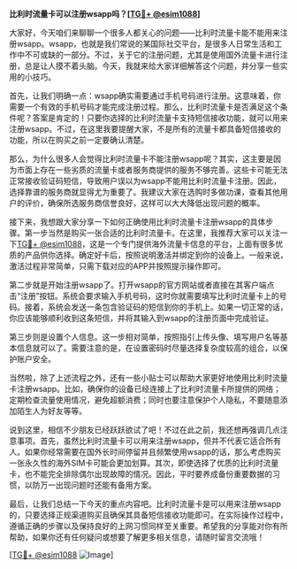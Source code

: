 **比利时流量卡可以注册wsapp吗？[[TG💪+ @esim1088](https://t.me/s/esim1088)]**

大家好，今天咱们来聊聊一个很多人都关心的问题——比利时流量卡能不能用来注册wsapp。wsapp，也就是我们常说的某国际社交平台，是很多人日常生活和工作中不可或缺的一部分。不过，关于它的注册问题，尤其是使用国外流量卡进行注册，总是让人摸不着头脑。今天，我就来给大家详细解答这个问题，并分享一些实用的小技巧。

首先，让我们明确一点：wsapp确实需要通过手机号码进行注册。这意味着，你需要一个有效的手机号码才能完成注册过程。那么，比利时流量卡是否满足这个条件呢？答案是肯定的！只要你选择的比利时流量卡支持短信接收功能，就可以用来注册wsapp。不过，在这里我要提醒大家，不是所有的流量卡都具备短信接收的功能，所以在购买之前一定要确认清楚。

那么，为什么很多人会觉得比利时流量卡不能注册wsapp呢？其实，这主要是因为市面上存在一些劣质的流量卡或者服务商提供的服务不够完善。这些卡可能无法正常接收验证码短信，导致用户误以为wsapp不能用比利时流量卡注册。因此，选择靠谱的服务商就显得尤为重要了。我建议大家在选购时多做功课，查看其他用户的评价，确保所选服务商信誉良好，这样可以大大降低出现问题的概率。

接下来，我想跟大家分享一下如何正确使用比利时流量卡注册wsapp的具体步骤。第一步当然是购买一张合适的比利时流量卡。在这里，我推荐大家可以关注一下[TG💪+ @esim1088](https://t.me/s/esim1088)，这是一个专门提供海外流量卡信息的平台，上面有很多优质的产品供你选择。确定好卡后，按照说明激活并绑定到你的设备上。一般来说，激活过程非常简单，只需下载对应的APP并按照提示操作即可。

第二步就是开始注册wsapp了。打开wsapp的官方网站或者直接在其客户端点击“注册”按钮。系统会要求输入手机号码，这时你就需要填写比利时流量卡上的号码。接着，系统会发送一条包含验证码的短信到你的手机上。如果一切正常的话，你应该能够顺利收到这条短信，并将其输入到wsapp的注册页面中完成验证。

第三步则是设置个人信息。这一步相对简单，按照指引上传头像、填写用户名等基本信息就可以了。需要注意的是，在设置密码时尽量选择复杂度较高的组合，以保护账户安全。

当然啦，除了上述流程之外，还有一些小贴士可以帮助大家更好地使用比利时流量卡注册wsapp。比如，确保你的设备已经连接上了比利时流量卡所提供的网络；定期检查流量使用情况，避免超额消费；同时也要注意保护个人隐私，不要随意添加陌生人为好友等等。

说到这里，相信不少朋友已经跃跃欲试了吧！不过在此之前，我还想再强调几点注意事项。首先，虽然比利时流量卡可以用来注册wsapp，但并不代表它适合所有人。如果你经常需要在国外长时间停留并且频繁使用wsapp的话，那么考虑购买一张永久性的海外SIM卡可能会更加划算。其次，即使选择了优质的比利时流量卡，也不能完全排除偶尔出现故障的情况。因此，平时要养成备份重要数据的习惯，以防万一出现问题时还能有备用方案。

最后，让我们总结一下今天的重点内容吧。比利时流量卡是可以用来注册wsapp的，只要选择正规渠道购买且确保其具备短信接收功能即可。在实际操作过程中，遵循正确的步骤以及保持良好的上网习惯同样至关重要。希望我的分享能对你有所帮助，如果你还有任何疑问或想要了解更多相关信息，请随时留言交流哦！

[[TG💪+ @esim1088](https://t.me/s/esim1088) ![Image](https://i.postimg.cc/4NQfJmqS/Snipaste-2025-05-13-00-14-12.png)]